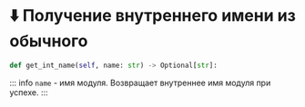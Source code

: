 # ⬇️ Получение внутреннего имени из обычного

```python
def get_int_name(self, name: str) -> Optional[str]:
```

::: info
`name` - имя модуля. Возвращает внутреннее имя модуля при успехе.
:::
